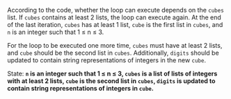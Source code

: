 According to the code, whether the loop can execute depends on the `cubes` list. If `cubes` contains at least 2 lists, the loop can execute again. At the end of the last iteration, `cubes` has at least 1 list, `cube` is the first list in `cubes`, and `n` is an integer such that 1 ≤ n ≤ 3. 

For the loop to be executed one more time, `cubes` must have at least 2 lists, and `cube` should be the second list in `cubes`. Additionally, `digits` should be updated to contain string representations of integers in the new `cube`.

State: **`n` is an integer such that 1 ≤ n ≤ 3, `cubes` is a list of lists of integers with at least 2 lists, `cube` is the second list in `cubes`, `digits` is updated to contain string representations of integers in `cube`.**